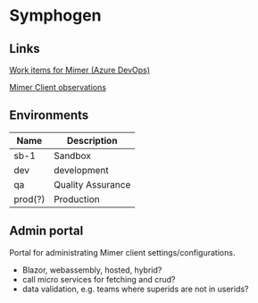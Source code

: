# Symphogen

## Links
[Work items for Mimer (Azure DevOps)](https://symphogenteams.visualstudio.com/Development%20and%20Data%20Engineering/_boards/board/t/Mimer%20Client%20V3/Stories)

[Mimer Client observations](https://symphogen.sharepoint.com/:w:/r/sites/sdm/Shared%20Documents/Mimer/Client_v3/Client_V3_observations.docx?d=wdc97f9bd1fee4c3ca0bfb8e8d163ef17&e=4%3a70492e8351834adea18210a5f57bd04e&sharingv2=true&fromShare=true&at=9&xsdata=MDV8MDJ8Ym8uYXVndXN0ZW5iZXJnLnBhcnRAc2Vydmllci5jb218MjUzYzFiMmM2M2ViNDNhMTRhYTQwOGRkOGM2ZDFlY2Z8Y2MwYTRmZjY5NDU0NGU0Yjg4MWI4NWY0NDhkZWUyZTN8MHwwfDYzODgyMTEyMzgxNDk4NTQ4M3xVbmtub3dufFRXRnBiR1pzYjNkOGV5SkZiWEIwZVUxaGNHa2lPblJ5ZFdVc0lsWWlPaUl3TGpBdU1EQXdNQ0lzSWxBaU9pSlhhVzR6TWlJc0lrRk9Jam9pVFdGcGJDSXNJbGRVSWpveWZRPT18NDAwMDB8fHw%3d&sdata=ck5YK2xEU0RIQmFEOHZRN0pqbEVnSTRPMWJVeWJiTUwvSStlM2YyckFxRT0%3d)

## Environments
| Name | Description | 
|------|-------------|
| sb-1 | Sandbox |
| dev | development |
| qa | Quality Assurance |
| prod(?) | Production |

## Admin portal
Portal for administrating Mimer client settings/configurations.

- Blazor, webassembly, hosted, hybrid?
- call micro services for fetching and crud?
- data validation, e.g. teams where superids are not in userids?
